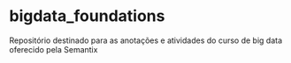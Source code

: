 # bigdata_foundations
Repositório destinado para as anotações e atividades do curso de big data oferecido pela Semantix
